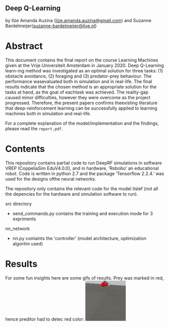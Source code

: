 ## Deep Q-Learning
by Ilze Amanda Auzina (ilze.amanda.auzina@gmail.com) and Suzanne Bardelmeijer(suzanne-bardelmeijer@live.nl)  

# Abstract 
This document contains the final report on the course Learning Machines given at the Vrije Universiteit Amsterdam in January 2020.  Deep Q-Learning learn-ing method was investigated as an optimal solution for three tasks: (1) obstacle avoidance, (2) foraging and (3) predator-prey behaviour.  The performance wasevaluated both in simulation and in real-life.  The final results indicate that the chosen method is an appropriate solution for the tasks at hand, as the goal of eachtask was achieved. The reality-gap caused minor difficulties, however they were overcome as the project progressed.  Therefore, the present papers confirms theexisting literature that deep-reinforcement learning can be successfully applied to learning machines both in simulation and real-life.

For a complete explanation of the model/implementation and the findings, please read the `report.pdf`.

# Contents
This repository contains partial code to run DeepRF simulations in software VREP (CoppeliaSim EduV4.0.0), and in hardware, ’Robobo’ an educational robot. Code is written in python 2.7 and the package ’Tensorflow 2.2.4.’ was used for the designs ofthe neural networks. 

The repository only contains the relevant code for the model itslef (not all the depencies for the hardware and simulation software to run). 

src directory
- send_commands.py contains the training and execution mode for 3 expriments 

nn_network
- nn.py containts the 'controller' (model architecture, optimization algoritm used) 

# Results

For some fun insights here are some gifs of results. Prey was marked in red, hence preditor had to detec red color:
![](gifs/pred_sim.gif)
